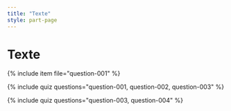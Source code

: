 ```yaml
---
title: "Texte"
style: part-page
---
```


# Texte

{% include item file="question-001" %}

{% include quiz questions="question-001, question-002, question-003" %}

{% include quiz questions="question-003, question-004" %}
